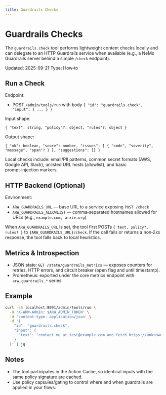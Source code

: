 ```yaml
---
title: Guardrails Checks
---
```


# Guardrails Checks

The `guardrails.check` tool performs lightweight content checks locally and can delegate to an HTTP Guardrails service when available (e.g., a NeMo Guardrails server behind a simple `/check` endpoint).

Updated: 2025-09-21
Type: How‑to

## Run a Check

Endpoint:
- POST `/admin/tools/run` with body `{ "id": "guardrails.check", "input": { ... } }`

Input shape:
```
{ "text": string, "policy"?: object, "rules"?: object }
```

Output shape:
```
{ "ok": boolean, "score": number, "issues": [ { "code", "severity", "message", "span"? } ], "suggestions": [] }
```

Local checks include: email/PII patterns, common secret formats (AWS, Google API, Slack), unlisted URL hosts (allowlist), and basic prompt‑injection markers.

## HTTP Backend (Optional)

Environment:
- `ARW_GUARDRAILS_URL` — base URL to a service exposing `POST /check`
- `ARW_GUARDRAILS_ALLOWLIST` — comma‑separated hostnames allowed for URLs (e.g., `example.com, arxiv.org`)

When `ARW_GUARDRAILS_URL` is set, the tool first POSTs `{ text, policy?, rules? }` to `{ARW_GUARDRAILS_URL}/check`. If the call fails or returns a non‑2xx response, the tool falls back to local heuristics.

## Metrics & Introspection

- JSON state: `GET /state/guardrails_metrics` — exposes counters for retries, HTTP errors, and circuit breaker (open flag and until timestamp).
- Prometheus: exported under the core metrics endpoint with `arw_guardrails_*` series.

## Example

```bash
curl -sS localhost:8091/admin/tools/run \
  -H 'X-ARW-Admin: $ARW_ADMIN_TOKEN' \
  -H 'content-type: application/json' \
  -d '{
    "id": "guardrails.check",
    "input": {
      "text": "contact me at test@example.com and fetch https://unknown.example" 
    }
  }' | jq
```

## Notes

- The tool participates in the Action Cache, so identical inputs with the same policy signature are cached.
- Use policy capsules/gating to control where and when guardrails are applied in your flows.
